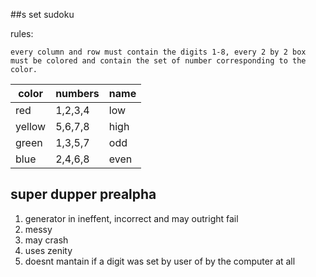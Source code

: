 ##s set sudoku

rules:

	every column and row must contain the digits 1-8, every 2 by 2 box must be colored and contain the set of number corresponding to the color.

| color | numbers | name
|---|---|---
| red | 1,2,3,4 | low
|yellow| 5,6,7,8 | high
|green| 1,3,5,7 | odd
|blue| 2,4,6,8 |even

## super dupper prealpha

1. generator in ineffent, incorrect and may outright fail
2. messy
3. may crash
4. uses zenity
5. doesnt mantain if a digit was set by user of by the computer at all